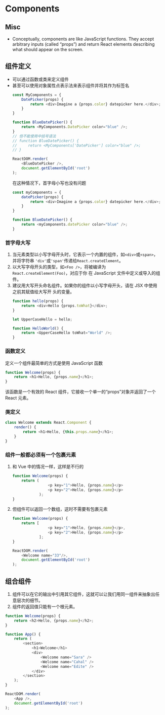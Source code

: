 # Components

## Misc
* Conceptually, components are like JavaScript functions. They accept arbitrary inputs (called “props”) and return React elements describing what should appear on the screen.


## 组件定义
* 可以通过函数或类来定义组件
* 甚至可以使用对象属性点表示法来表示组件并将其作为标签名
    ```js
    const MyComponents = {
        DatePicker(props) {
            return <div>Imagine a {props.color} datepicker here.</div>;
        }
    }

    function BlueDatePicker() {
        return <MyComponents.DatePicker color="blue" />;
    }
    // 但不能使用中括号语法
    // function BlueDatePicker() {
    //     return <MyComponents['DatePicker'] color="blue" />;
    // }

    ReactDOM.render(
        <BlueDatePicker />,
        document.getElementById('root')
    );
    ```
    在这种情况下，首字母小写也没有问题
    ```js
    const myComponents = {
        datePicker(props) {
            return <div>Imagine a {props.color} datepicker here.</div>;
        }
    }

    function BlueDatePicker() {
        return <myComponents.datePicker color="blue" />;
    }
    ```

### 首字母大写    
1. 当元素类型以小写字母开头时，它表示一个内置的组件，如`<div>`或`<span>`，并将字符串
`'div'`或`'span'`传递给`React.createElement`。
2. 以大写字母开头的类型，如`<Foo />`，将被编译为`React.createElement(Foo)`，对应于你
在 JavaScript 文件中定义或导入的组件。
3. 建议用大写开头命名组件。如果你的组件以小写字母开头，请在 JSX 中使用之前其赋值给大写开
头的变量。
    ```js
    function hello(props) {
        return <div>Hello {props.toWhat}</div>;
    }

    let UpperCaseHello = hello;

    function HelloWorld() {
        return <UpperCaseHello toWhat="World" />;
    }
    ```


### 函数定义
定义一个组件最简单的方式是使用 JavaScript 函数
```js
function Welcome(props) {
    return <h1>Hello, {props.name}</h1>;
}
```
该函数是一个有效的 React 组件，它接收一个单一的“props”对象并返回了一个 React 元素。

### 类定义
```js
class Welcome extends React.Component {
    render() {
        return <h1>Hello, {this.props.name}</h1>;
    }
}
```

### 组件一般都必须有一个包裹元素
1. 和 Vue 中的情况一样，这样是不行的
    ```js
    function Welcome(props) {
        return (
                    <p key="1">Hello, {props.name}</p>
                    <p key="2">Hello, {props.name}</p>
                );
    }
    ```
2. 但组件可以返回一个数组，这时不需要有包裹元素
    ```js
    function Welcome(props) {
        return [
                    <p key="1">Hello, {props.name}</p>,
                    <p key="2">Hello, {props.name}</p>
                ];
    }

    ReactDOM.render(
        <Welcome name="33"/>,
        document.getElementById('root')
    );
    ```


## 组合组件
1. 组件可以在它的输出中引用其它组件，这就可以让我们用同一组件来抽象出任意层次的细节。
2. 组件的返回值只能有一个根元素。

```js
function Welcome(props) {
    return <h2>Hello, {props.name}</h2>;
}

function App() {
    return (
        <section>
            <h1>Welcome</h1>
            <div>
                <Welcome name="Sara" />
                <Welcome name="Cahal" />
                <Welcome name="Edite" />
            </div>
        </section>
    );
}

ReactDOM.render(
    <App />,
    document.getElementById('root')
);
```
